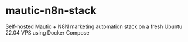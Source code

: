 # mautic-n8n-stack
Self-hosted Mautic + N8N marketing automation stack on a fresh Ubuntu 22.04 VPS using Docker Compose
